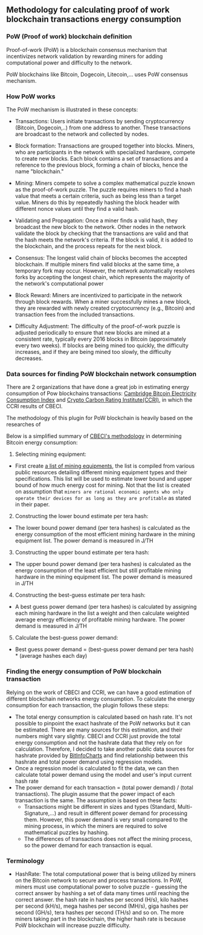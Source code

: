 ## Methodology for calculating proof of work blockchain transactions energy consumption


### PoW (Proof of work) blockchain definition
Proof-of-work (PoW) is a blockchain consensus mechanism that incentivizes 
network validation by rewarding miners for adding computational power and difficulty to the network.

PoW blockchains like Bitcoin, Dogecoin, Litecoin,... uses PoW consensus mechanism.

### How PoW works
The PoW mechanism is illustrated in these concepts:

- Transactions: Users initiate transactions by sending cryptocurrency (Bitcoin, Dogecoin,..) from one address
to another. These transactions are broadcast to the network and collected by nodes.

- Block formation: Transactions are grouped together into blocks. 
Miners, who are participants in the network with specialized hardware, 
compete to create new blocks. Each block contains a set of transactions and a reference to the previous block, 
forming a chain of blocks, hence the name "blockchain."

- Mining: Miners compete to solve a complex mathematical puzzle known as the proof-of-work puzzle. 
The puzzle requires miners to find a hash value that meets a certain criteria, such as being less 
than a target value. Miners do this by repeatedly hashing the block header with different nonce values until they find a valid hash.

- Validating and Propagation: Once a miner finds a valid hash, they broadcast the new block to the network. Other nodes in the network 
validate the block by checking that the transactions are valid and that the hash meets the network's criteria. If the block is valid, 
it is added to the blockchain, and the process repeats for the next block.

- Consensus: The longest valid chain of blocks becomes the accepted blockchain. If multiple miners find valid blocks at the same time, 
a temporary fork may occur. However, the network automatically resolves forks by accepting the longest chain, which represents the majority 
of the network's computational power

- Block Reward: Miners are incentivized to participate in the network through block rewards. When a miner successfully mines a 
new block, they are rewarded with newly created cryptocurrency (e.g., Bitcoin) and transaction fees from the included transactions.

- Difficulty Adjustment: The difficulty of the proof-of-work puzzle is adjusted periodically to ensure that new blocks are mined at a consistent rate,
typically every 2016 blocks in Bitcoin (approximately every two weeks). If blocks are being mined too quickly, the difficulty increases, and if they are being mined too slowly, the difficulty decreases.


### Data sources for finding PoW blockchain network consumption
There are 2 organizations that have done a great job in estimating energy consumption
of Pow blockchains transactions: [Cambridge Bitcoin Electricity Consumption Index](https://ccaf.io/cbnsi/cbeci(CBECI))
and [Crypto Carbon Rating Institute(CCRI)](https://carbon-ratings.com/), in which the CCRI results of CBECI.

The methodology of this plugin for PoW blockchain is heavily based on the researches of 

Below is a simplified summary of [CBECI's methodology](https://ccaf.io/cbnsi/cbeci/methodology)  in determining Bitcoin energy consumption:

1. Selecting mining equipment:  
- First create [a list of mining equipments](https://docs.google.com/spreadsheets/d/15bkGk6cpIGK9DKcytnErB0VZfihPkF1TsAYd4_Nac_Y/edit), 
the list is compiled from various public resources detailing different mining equipment types and their specifications. This list will be used
to estimate lower bound and upper bound of how much energy cost for mining. Not that the list is created on assumption that 
`miners are rational economic agents who only operate their devices for as long as they are profitable` as stated in their paper.

2. Constructing the lower bound estimate per tera hash:
- The lower bound power demand (per tera hashes) is calculated as the energy consumption of the most
efficient mining hardware in the mining equipment list. The power demand is measured in J/TH

3. Constructing the upper bound estimate per tera hash:
- The upper bound power demand (per tera hashes) is calculated as the energy consumption of the least
efficient but still profitable mining hardware in the mining equipment list. The power demand is measured in J/TH

4. Constructing the best-guess estimate per tera hash:
- A best guess power demand (per tera hashes) is calculated by assigning each mining hardware
in the list a weight and then calculate weighted average energy efficiency of profitable mining hardware.
The power demand is measured in J/TH

5. Calculate the best-guess power demand:
- Best guess power demand = (best-guess power demand per tera hash) * (average hashes each day)

### Finding the energy consumption of PoW blockchain transaction
Relying on the work of CBECI and CCRI, we can have a good estimation of
different blockchain networks energy consumption. To calculate the energy consumption for each
transaction, the plugin follows these steps:
- The total energy consumption is calculated based on hash rate. It's not possible to pinpoint the exact
hashrate of the PoW networks but it can be estimated. There are many sources for this estimation, 
and their numbers might vary slightly. CBECI and CCRI just provide the total energy consumption and not the hashrate
data that they rely on for calculation. Therefore, I decided to take another public data sources
for hashrate provided by [BitInfoCharts](https://bitinfocharts.com/comparison/bitcoin-hashrate.html) and find relationship
between this hashrate and total power demand using regression models.
- Once a regression model is calculated to fit the data, we can then calculate total power demand
using the model and user's input current hash rate
- The power demand for each transaction = (total power demand) / (total transactions). The plugin assume
that the power impact of each transaction is the same. The assumption is based on these facts:
    + Transactions might be different in sizes and types (Standard, Multi-Signature,...) and result
    in different power demand for processing them. However, this power demand is very small compared
    to the mining process, in which the miners are required to solve mathematical puzzles by hashing.
    + The differences of transactions does not affect the mining process, so the power demand for each transaction
    is equal.


      


### Terminology
- HashRate:  The total computational power that is being utilized by miners on the Bitcoin network to secure and process transactions. In PoW, miners
must use computational power to solve puzzle - guessing the correct answer by hashing a set of data many times until reaching the correct answer.
the hash rate in hashes per second (H/s),  kilo hashes per second (kH/s), mega hashes per second (MH/s), giga hashes per second (GH/s), tera hashes per second (TH/s)
and so on.  The more miners taking part in the blockchain, the higher hash rate is because PoW blockchain
will increase puzzle difficulty.
